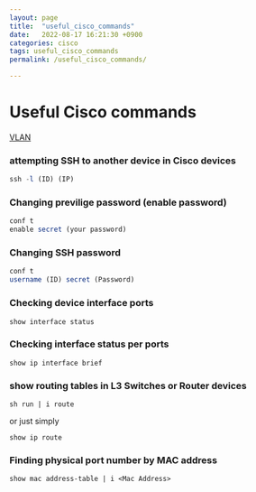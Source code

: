 ```yaml
---
layout: page
title:  "useful_cisco_commands"
date:   2022-08-17 16:21:30 +0900
categories: cisco
tags: useful_cisco_commands
permalink: /useful_cisco_commands/

---
```


# Useful Cisco commands


[VLAN](Useful%20Cisco%20commands%20381e53546556453ca4e2af699002fc1f/VLAN%2022fcc80cf580498f9ca3d14326e29939.md)


### attempting SSH to another device in Cisco devices

```jsx
ssh -l (ID) (IP)
```

### Changing previlige password (enable password)

```jsx
conf t
enable secret (your password)
```

### Changing SSH password

```jsx
conf t
username (ID) secret (Password)
```

### Checking device interface ports

```
show interface status
```

### Checking interface status per ports

```
show ip interface brief
```

### show routing tables in L3 Switches or Router devices

```
sh run | i route
```

or just simply

```
show ip route
```

### Finding physical port number by MAC address

```
show mac address-table | i <Mac Address>
```